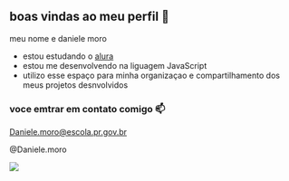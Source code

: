 ## boas vindas ao meu perfil 👋

meu nome e daniele moro

- estou estudando o [alura](https://www.alura.com.br)
- estou me desenvolvendo na liguagem JavaScript
- utilizo esse espaço para minha organizaçao e compartilhamento dos meus projetos desnvolvidos

### voce emtrar em contato comigo 📫

Daniele.moro@escola.pr.gov.br

@Daniele.moro

![](https://media1.tenor.com/m/AuAzdAnAW_kAAAAd/rakin-absar-gifgari.gif)
